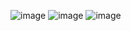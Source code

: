 ![image](https://github.com/user-attachments/assets/b5e31fe2-9043-4ca6-a03a-0f381548428f)
![image](https://github.com/user-attachments/assets/5622c9b0-3405-467b-8b5d-5a5b2598a7d2)
![image](https://github.com/user-attachments/assets/ed26bfc6-07da-4474-8b14-5ab5e7034cbf)
